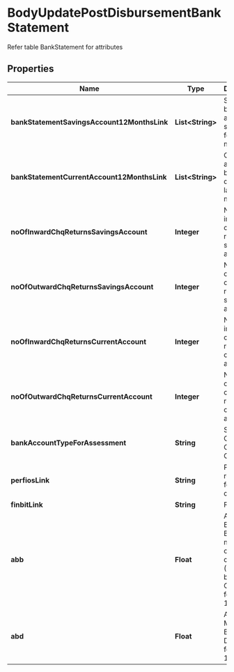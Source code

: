 

# BodyUpdatePostDisbursementBankStatement

Refer table BankStatement for attributes

## Properties

Name | Type | Description | Notes
------------ | ------------- | ------------- | -------------
**bankStatementSavingsAccount12MonthsLink** | **List&lt;String&gt;** | Savings bank account statement for last 12 months |  [optional]
**bankStatementCurrentAccount12MonthsLink** | **List&lt;String&gt;** | Current account bank details for last 12 months |  [optional]
**noOfInwardChqReturnsSavingsAccount** | **Integer** | Number of inward cheque returns in savings account |  [optional]
**noOfOutwardChqReturnsSavingsAccount** | **Integer** | Number of outward cheque returns in savings account |  [optional]
**noOfInwardChqReturnsCurrentAccount** | **Integer** | Number of inward cheque returns in current account |  [optional]
**noOfOutwardChqReturnsCurrentAccount** | **Integer** | Number of outward cheque returns in current account |  [optional]
**bankAccountTypeForAssessment** | **String** | Savings / Current / Overdraft / CC |  [optional]
**perfiosLink** | **String** | Perfios report in form of document |  [optional]
**finbitLink** | **String** | Finbit Link |  [optional]
**abb** | **Float** | Average Bank Balance maintaiend on the EMI dates (Calculated by the Originator for the Last 12 Months) |  [optional]
**abd** | **Float** | Average Monthly Bank Deposits for the Last 12 Months |  [optional]



